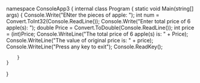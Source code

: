 namespace ConsoleApp3
{
    internal class Program
    {
        static void Main(string[] args)
        {
            Console.Write("ENter the pieces of apple: ");
            int num = Convert.ToInt32(Console.ReadLine());
            Console.Write("Enter total price of 6 apple(s): ");
            double Price = Convert.ToDouble(Console.ReadLine());
            int price = (int)Price;
            Console.WriteLine("The total price of 6 apple(s) is: " + Price);
            Console.WriteLine("The value of original price is: " + price);
            Console.WriteLine("Press any key to exit");
            Console.ReadKey();

        }
    }
}
